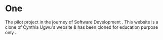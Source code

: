 # One
The pilot project in the journey of Software Development .
This website is a clone of Cynthia Ugwu's website & has been cloned for education purpose only . 
